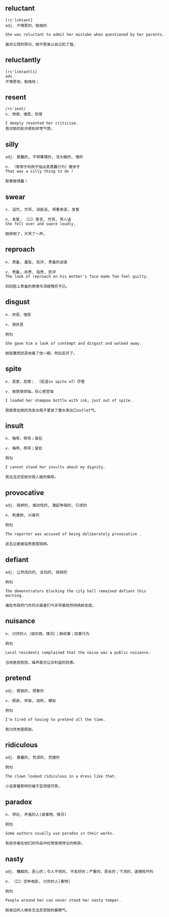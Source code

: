 ## reluctant
```
[rɪˈlʌktənt]
adj. 不情愿的，勉强的

She was reluctant to admit her mistake when questioned by her parents.

面对父母的质问，她不愿承认自己犯了错。
```

## reluctantly
```
[rɪ'lʌktəntlɪ]
adv.
不情愿地，勉强地；
```

## resent
```
/rɪ'zent/
v. 愤恨，憎恶，怨恨

I deeply resented her criticism.
我对她的批评感到非常气愤。
```
## silly
```
adj. 愚蠢的, 不明事理的, 没头脑的, 傻的

n. （常用于向孩子指出其愚蠢行为）傻孩子
That was a silly thing to do !

那事做得蠢！
```
## swear
```
v. 诅咒, 咒骂, 说脏话, 郑重承诺, 发誓

n. 发誓, 〈口〉誓言, 咒骂, 骂人话
She fell over and swore loudly.

她摔倒了，大骂了一声。
```
## reproach
```
n. 责备, 羞耻, 批评, 责备的话语

v. 责备, 自责, 指责, 批评
The look of reproach on his mother's face made Tom feel guilty.

妈妈脸上责备的表情令汤姆愧疚不已。
```
## disgust
```
n. 厌恶，憎恶

v. 使厌恶

例句

She gave him a look of contempt and disgust and walked away.

她轻蔑而厌恶地看了他一眼，然后走开了。
```
## spite
```
n. 恶意，怨恨； （短语in spite of）尽管

v. 故意使烦恼，存心使苦恼

I loaded her shampoo bottle with ink, just out of spite.

我故意在她的洗发水瓶子里装了墨水来出口outlet气。
```
## insult
```
n. 侮辱，辱骂；冒犯

v. 侮辱，辱骂；冒犯

例句

I cannot stand her insults about my dignity.

我无法忍受她对我人格的侮辱。
```
## provocative
```
adj. 挑衅的, 煽动性的, 激起争端的, 引诱的

n. 刺激物, 兴奋剂

例句

The reporter was accused of being deliberately provocative .

这名记者被指责故意挑衅。
```
## defiant
```
adj. 公然违抗的, 反抗的, 挑衅的

例句

The demonstrators blocking the city hall remained defiant this morning.

堵在市政府门外的示威者们今天早晨依然持挑衅态度。
```
## nuisance
```
n. 讨厌的人（或东西、情况）；麻烦事；妨害行为

例句

Local residents complained that the noise was a public nuisance.

当地居民抱怨，噪声是对公众利益的妨害。

```
## pretend
```
adj. 假装的, 想象的

v. 假装, 佯装, 自称, 模拟

例句

I'm tired of having to pretend all the time.

我讨厌老是假装。
```
## ridiculous
```
adj. 愚蠢的, 荒谬的, 荒唐的

例句

The clown looked ridiculous in a dress like that.

小丑穿着那样的裙子显得很可笑。
```
## paradox
```
n. 悖论, 矛盾的人(或事物、情况)

例句

Some authors usually use paradox in their works.

有些作者在他们的作品中经常使用悖论的修辞。
```
## nasty
```
adj. 糟糕的，恶心的；令人不悦的, 不友好的；严重的，恶劣的；下流的，道德败坏的

n. 〈口〉恐怖电影, 讨厌的人[事物]

例句

People around her can never stand her nasty temper.

她身边的人根本无法忍受她的暴脾气。
```